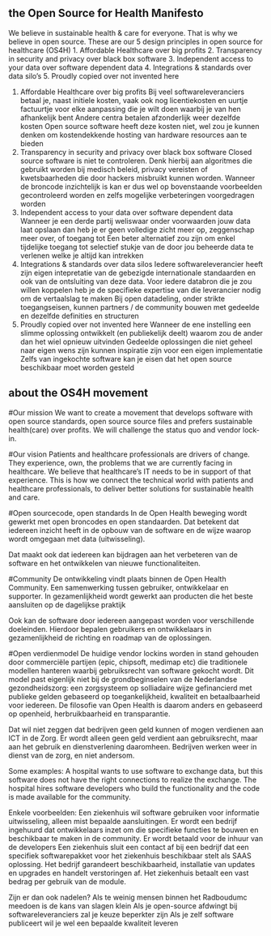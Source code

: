 ## the Open Source for Health Manifesto
We believe in sustainable health & care for everyone. That is why we believe in open source. These are our 5 design principles in open source for healthcare (OS4H)
	1. Affordable Healthcare over big profits
	2. Transparency in security and privacy over black box software	
	3. Independent access to your data over software dependent data
	4. Integrations & standards over data silo’s
	5. Proudly copied over not invented here
	
1. Affordable Healthcare over big profits
	Bij veel softwareleveranciers betaal je, naast initiele kosten, vaak ook nog licentiekosten en uurtje factuurtje voor elke aanpassing die je wilt doen waarbij je van hen afhankelijk bent
	Andere centra betalen afzonderlijk weer dezelfde kosten
	Open source software heeft deze kosten niet, wel zou je kunnen denken om kostendekkende hosting van hardware resources aan te bieden
2. Transparency in security and privacy over black box software
	Closed source software is niet te controleren. Denk hierbij aan algoritmes die gebruikt worden bij medisch beleid, privacy vereisten of kwetsbaarheden die door hackers misbruikt kunnen worden.
	Wanneer de broncode inzichtelijk is kan er dus wel op bovenstaande voorbeelden gecontroleerd worden en zelfs mogelijke verbeteringen voorgedragen worden
3. Independent access to your data over software dependent data
	Wanneer je een derde partij weliswaar onder voorwaarden jouw data laat opslaan dan heb je er geen volledige zicht meer op, zeggenschap meer over, of toegang tot
	Een beter alternatief zou zijn om enkel tijdelijke toegang tot selectief stukje van de door jou beheerde data te verlenen welke je altijd kan intrekken
4. Integrations & standards over data silos
	Iedere softwareleverancier heeft zijn eigen intepretatie van de gebezigde internationale standaarden en ook van de ontsluiting van deze data.
	Voor iedere databron die je zou willen koppelen heb je de specifieke expertise van die leverancier nodig om de vertaalslag te maken
	Bij open datadeling, onder strikte toegangseisen, kunnen partners / de community bouwen met gedeelde en dezelfde definities en structuren
5. Proudly copied over not invented here
	Wanneer de ene instelling een slimme oplossing ontwikkelt (en publiekelijk deelt) waarom zou de ander dan het wiel opnieuw uitvinden
	Gedeelde oplossingen die niet geheel naar eigen wens zijn kunnen inspiratie zijn voor een eigen implementatie
	Zelfs van ingekochte software kan je eisen dat het open source beschikbaar moet worden gesteld

## about the OS4H movement
#Our mission
We want to create a movement that develops software with open source standards, open source source files and prefers sustainable health(care) over profits. We will challenge the status quo and vendor lock-in.

#Our vision
Patients and healthcare professionals are drivers of change. They experience, own, the problems that we are currently facing in healthcare. We believe that healthcare’s IT needs to be in support of that experience. This is how we connect the technical world with patients and healthcare professionals, to deliver better solutions for sustainable health and care.

#Open sourcecode, open standards
In de Open Health beweging wordt gewerkt met open broncodes en open standaarden. Dat betekent dat iedereen inzicht heeft in de opbouw van de software en de wijze waarop wordt omgegaan met data (uitwisseling). 

Dat maakt ook dat iedereen kan bijdragen aan het verbeteren van de software en het ontwikkelen van nieuwe functionaliteiten. 

#Community
De ontwikkeling vindt plaats binnen de Open Health Community. Een samenwerking tussen gebruiker, ontwikkelaar en supporter. In gezamenlijkheid wordt gewerkt aan producten die het beste aansluiten op de dagelijkse praktijk

Ook kan de software door iedereen aangepast worden voor verschillende doeleinden. Hierdoor bepalen gebruikers en ontwikkelaars in gezamenlijkheid de richting en roadmap van de oplossingen.

#Open verdienmodel
De huidige vendor lockins worden in stand gehouden door commerciële partijen (epic, chipsoft, medimap etc) die traditionele modellen hanteren waarbij gebruiksrecht van software gekocht wordt.
Dit model past eigenlijk niet bij de grondbeginselen van de Nederlandse gezondheidszorg: een zorgsysteem op solliadaire wijze gefinancierd met publieke gelden gebaseerd op toegankelijkheid, kwaliteit en betaalbaarheid voor iedereen.
De filosofie van Open Health is daarom anders en gebaseerd op openheid, herbruikbaarheid en transparantie. 

Dat wil niet zeggen dat bedrijven geen geld kunnen of mogen verdienen aan ICT in de Zorg. Er wordt alleen geen geld verdient aan gebruiksrecht, maar aan het gebruik en dienstverlening daaromheen.
Bedrijven werken weer in dienst van de zorg, en niet andersom.

Some examples:
A hospital wants to use software to exchange data, but this software does not have the right connections to realize the exchange. The hospital hires software developers who build the functionality and the code is made available for the community.

Enkele voorbeelden:
Een ziekenhuis wil software gebruiken voor informatie uitwisseling, alleen mist bepaalde aansluitingen. 
Er wordt een bedrijf ingehuurd dat ontwikkelaars inzet om die specifieke functies te bouwen en beschikbaar te maken in de community. Er wordt betaald voor de inhuur van de developers 
Een ziekenhuis sluit een contact af bij een bedrijf dat een specifiek softwarepakket voor het ziekenhuis beschikbaar stelt als SAAS oplossing. Het bedrijf garandeert beschikbaarheid, installatie van updates en upgrades en handelt verstoringen af. Het ziekenhuis betaalt een vast bedrag per gebruik van de module.




Zijn er dan ook nadelen?
	Als te weinig mensen binnen het Radboudumc meedoen is de kans van slagen klein
	Als je open-source afdwingt bij softwareleveranciers zal je keuze beperkter zijn
	Als je zelf software publiceert wil je wel een bepaalde kwaliteit leveren

